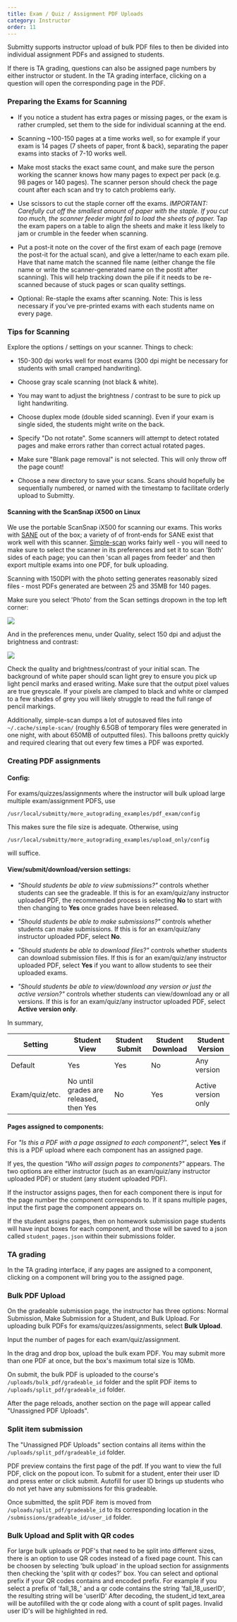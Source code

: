 ```yaml
---
title: Exam / Quiz / Assignment PDF Uploads
category: Instructor
order: 11
---
```


Submitty supports instructor upload of bulk PDF files to then be divided into individual assignment PDFs and assigned to students.

If there is TA grading, questions can also be assigned page numbers by either instructor or student. In the TA grading interface, clicking on a question will open the corresponding page in the PDF.



### Preparing the Exams for Scanning

* If you notice a student has extra pages or missing pages, or the
  exam is rather crumpled, set them to the side for individual
  scanning at the end.

* Scanning ~100-150 pages at a time works well, so for example if your
  exam is 14 pages (7 sheets of paper, front & back), separating the
  paper exams into stacks of 7-10 works well.

* Make most stacks the exact same count, and make sure the person
  working the scanner knows how many pages to expect per pack (e.g. 98
  pages or 140 pages).  The scanner person should check the page count
  after each scan and try to catch problems early.

* Use scissors to cut the staple corner off the exams.  *IMPORTANT:
  Carefully cut off the smallest amount of paper with the staple.  If
  you cut too much, the scanner feeder might fail to load the sheets
  of paper.*  Tap the exam papers on a table to align the sheets and
  make it less likely to jam or crumble in the feeder when scanning.

* Put a post-it note on the cover of the first exam of each page
  (remove the post-it for the actual scan), and give a letter/name to
  each exam pile.  Have that name match the scanned file name (either
  change the file name or write the scanner-generated name on the
  postit after scanning).  This will help tracking down the pile if it
  needs to be re-scanned because of stuck pages or scan quality
  settings.

* Optional: Re-staple the exams after scanning.  Note: This is less
  necessary if you've pre-printed exams with each students name on
  every page.


### Tips for Scanning

Explore the options / settings on your scanner.  Things to check:

* 150-300 dpi works well for most exams (300 dpi might be necessary
  for students with small cramped handwriting).

* Choose gray scale scanning (not black & white).

* You may want to adjust the brightness / contrast to be sure to pick
  up light handwriting.

* Choose duplex mode (double sided scanning).  Even if your exam is
  single sided, the students might write on the back.

* Specify "Do not rotate".  Some scanners will attempt to detect
  rotated pages and make errors rather than correct actual rotated pages.

* Make sure "Blank page removal" is not selected.  This will only
  throw off the page count!

* Choose a new directory to save your scans.  Scans should hopefully
  be sequentially numbered, or named with the timestamp to facilitate
  orderly upload to Submitty.




#### Scanning with the ScanSnap iX500 on Linux

We use the portable ScanSnap iX500 for scanning our exams. This works with
[SANE](http://www.sane-project.org/) out of the box; a variety of of
front-ends for SANE exist that work well with this
scanner. [Simple-scan](https://github.com/GNOME/simple-scan) works
fairly well - you will need to make sure to select the scanner in its
preferences and set it to scan 'Both' sides of each page; you can then
'scan all pages from feeder' and then export multiple exams into one
PDF, for bulk uploading.

Scanning with 150DPI with the photo setting generates reasonably sized
files - most PDFs generated are between 25 and 35MB for 140 pages.

Make sure you select 'Photo' from the Scan settings dropown in the top left corner:

![](/images/linux_scansnap_photo.png)

And in the preferences menu, under Quality, select 150 dpi and adjust the brightness and contrast:

![](/images/linux_scansnap_150dpi.png)

Check the quality and brightness/contrast of your initial scan.  The
background of white paper should scan light grey to ensure you pick up
light pencil marks and erased writing.  Make sure that the output
pixel values are true greyscale.  If your pixels are clamped to black
and white or clamped to a few shades of grey you will likely struggle
to read the full range of pencil markings.

Additionally, simple-scan dumps a lot of autosaved files into
`~/.cache/simple-scan/` (roughly 6.5GB of temporary files were
generated in one night, with about 650MB of outputted files). This
balloons pretty quickly and required clearing that out every few times
a PDF was exported.

### Creating PDF assignments

#### Config:

For exams/quizzes/assignments where the instructor will bulk upload large multiple exam/assignment PDFS, use
```
/usr/local/submitty/more_autograding_examples/pdf_exam/config
```
This makes sure the file size is adequate. Otherwise, using 
```
/usr/local/submitty/more_autograding_examples/upload_only/config
```
will suffice.

#### View/submit/download/version settings:

* _"Should students be able to view submissions?"_ controls whether students can see the gradeable. If this is for an exam/quiz/any instructor uploaded PDF, the recommended process is selecting __No__ to start with then changing to __Yes__ once grades have been released. 

* _"Should students be able to make submissions?"_ controls whether students can make submissions. If this is for an exam/quiz/any instructor uploaded PDF, select __No__. 

* _"Should students be able to download files?"_ controls whether students can download submission files. If this is for an exam/quiz/any instructor uploaded PDF, select __Yes__ if you want to allow students to see their uploaded exams. 

* _"Should students be able to view/download any version or just the active version?"_ controls whether students can view/download any or all versions. If this is for an exam/quiz/any instructor uploaded PDF, select __Active version only__.

In summary,

| Setting        | Student View                           | Student Submit  | Student Download | Student Version     |
| -------------- | -------------------------------------- | --------------- | ---------------- | ------------------- |
| Default        | Yes                                    | Yes             | No               | Any version         | 
| Exam/quiz/etc. | No until grades are released, then Yes | No              | Yes              | Active version only |

#### Pages assigned to components:

For _"Is this a PDF with a page assigned to each component?"_, select __Yes__ if this is a PDF upload where each component has an assigned page.

If yes, the question _"Who will assign pages to components?"_ appears. The two options are either instructor (such as an exam/quiz/any instructor uploaded PDF) or student (any student uploaded PDF).

If the instructor assigns pages, then for each component there is input for the page number the component corresponds to. If it spans multiple pages, input the first page the component appears on.

If the student assigns pages, then on homework submission page students will have input boxes for each component, and those will be saved to a json called `student_pages.json` within their submissions folder.


### TA grading

In the TA grading interface, if any pages are assigned to a component, clicking on a component will bring you to the assigned page.

### Bulk PDF Upload

On the gradeable submission page, the instructor has three options: Normal Submission, Make Submission for a Student, and Bulk Upload. For uploading bulk PDFs for exams/quizzes/assignments, select __Bulk Upload__.

Input the number of pages for each exam/quiz/assignment.

In the drag and drop box, upload the bulk exam PDF. You may submit more than one PDF at once, but the box's maximum total size is 10Mb.

On submit, the bulk PDF is uploaded to the course's `/uploads/bulk_pdf/gradeable_id` folder and the split PDF items to `/uploads/split_pdf/gradeable_id` folder.

After the page reloads, another section on the page will appear called "Unassigned PDF Uploads".


### Split item submission

The "Unassigned PDF Uploads" section contains all items within the `/uploads/split_pdf/gradeable_id` folder.

PDF preview contains the first page of the pdf. If you want to view the full PDF, click on the popout icon.
To submit for a student, enter their user ID and press enter or click submit. Autofill for user ID brings up students who do not yet have any submissions for this gradeable.

Once submitted, the split PDF item is moved from `/uploads/split_pdf/gradeable_id` to its corresponding location in the `/submissions/gradeable_id/user_id` folder. 

### Bulk Upload and Split with QR codes

For large bulk uploads or PDF's that need to be split into different sizes, there is an option to use QR codes instead of a fixed page count.
This can be choosen by selecting 'bulk upload' in the upload section for assignments then checking the 'split with qr codes?' box. You can select and optional prefix if your QR codes contains and encoded prefix.
For example if you select a prefix of 'fall_18_' and a qr code contains the string 'fall_18_userID', the resulting string will be 'userID'
After decoding, the student_id text_area will be autofilled with the qr code along with a count of split pages. Invalid user ID's will be highlighted in red.
